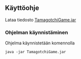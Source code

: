 ## Käyttöohje

Lataa tiedosto [TamagotchiGame.jar](https://github.com/millalin/ot-harjoitustyo/releases/tag/v0.2)


### Ohjelman käynnistäminen

Ohjelma käynnistetään komennolla

    java -jar TamagotchiGame.jar


